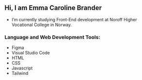 ## Hi, I am Emma Caroline Brander

- I’m currently studying Front-End development at Noroff Higher Vocational College in Norway.

### Language and Web Development Tools:
- Figma
- Visual Studio Code
- HTML
- CSS
- Javascript
- Tailwind

